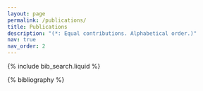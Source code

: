 ```yaml
---
layout: page
permalink: /publications/
title: Publications
description: "(*: Equal contributions. Alphabetical order.)"
nav: true
nav_order: 2
---
```


<!-- _pages/publications.md -->

<!-- Bibsearch Feature -->

{% include bib_search.liquid %}

<div class="publications">

{% bibliography %}

</div>
